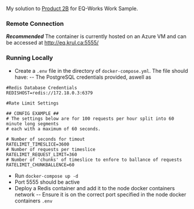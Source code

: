 My solution to [Product 2B](https://gist.github.com/woozyking/126fdf4c72fdf65a3504e5681a1ce715#1-server-side-rate-limiting) for EQ-Works Work Sample.

### Remote Connection
_**Recommended**_
The container is currently hosted on an Azure VM and can be accessed at http://eq.krul.ca:5555/

### Running Locally
 - Create a `.env` file in the directory of `docker-compose.yml`. The file should have:
 -- The PostgreSQL credentials provided, aswell as
```
#Redis Database Credentials
REDISHOST=redis://172.18.0.3:6379

#Rate Limit Settings

## CONFIG EXAMPLE ##
# The settings below are for 100 requests per hour split into 60 minute long segments
# each with a maximum of 60 seconds.

# Number of seconds for timout
RATELIMIT_TIMESLICE=3600
# Number of requests per timeslice
RATELIMIT_REQUEST_LIMIT=360
# Number of 'chunks' of timeslice to enfore to ballance of requests
RATELIMIT_CHUNKBALLENCE=60
```
 - Run `docker-compose up -d`
 - Port 5555 should be active
 - Deploy a Redis container and add it to the node docker containers network
 -- Ensure it is on the correct port specified in the node docker containers `.env`
